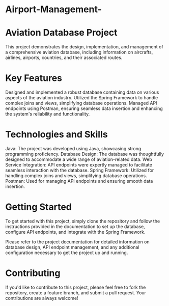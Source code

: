 # Airport-Management-

# Aviation Database Project
This project demonstrates the design, implementation, and management of a comprehensive aviation database, 
including information on aircrafts, airlines, airports, countries, and their associated routes.

# Key Features
Designed and implemented a robust database containing data on various aspects of the aviation industry.
Utilized the Spring Framework to handle complex joins and views, simplifying database operations.
Managed API endpoints using Postman, ensuring seamless data insertion and enhancing the system's reliability and functionality.

# Technologies and Skills
Java: The project was developed using Java, showcasing strong programming proficiency.
Database Design: The database was thoughtfully designed to accommodate a wide range of aviation-related data.
Web Service Integration: API endpoints were expertly managed to facilitate seamless interaction with the database.
Spring Framework: Utilized for handling complex joins and views, simplifying database operations.
Postman: Used for managing API endpoints and ensuring smooth data insertion.

# Getting Started
To get started with this project, simply clone the repository and follow the instructions provided in the documentation to set up the database, 
configure API endpoints, and integrate with the Spring Framework.

Please refer to the project documentation for detailed information on database design, API endpoint management, and any additional configuration necessary 
to get the project up and running.

# Contributing
If you'd like to contribute to this project, please feel free to fork the repository, create a feature branch, and submit a pull request. 
Your contributions are always welcome!




